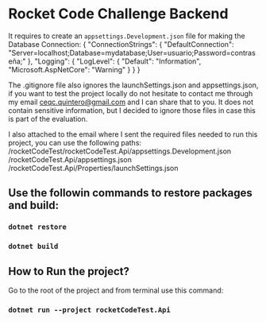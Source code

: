 # Rocket Code Challenge Backend

It requires to create an `appsettings.Development.json` file for making the Database Connection:
{
  "ConnectionStrings": {
    "DefaultConnection": "Server=localhost;Database=mydatabase;User=usuario;Password=contraseña;"
  },
  "Logging": {
    "LogLevel": {
      "Default": "Information",
      "Microsoft.AspNetCore": "Warning"
    }
  }
}

The .gitignore file also ignores the launchSettings.json and appsettings.json, if you want to test the project locally do not hesitate to contact me through my email ceqc.quintero@gmail.com and I can share that to you. It does not contain sensitive information, but I decided to ignore those files in case this is part of the evaluation. 

I also attached to the email where I sent the required files needed to run this project, you can use the following paths:
/rocketCodeTest/rocketCodeTest.Api/appsettings.Development.json
/rocketCodeTest.Api/appsettings.json
/rocketCodeTest.Api/Properties/launchSettings.json

## Use the followin commands to restore packages and build:

### `dotnet restore`
### `dotnet build`

## How to Run the project? 
Go to the root of the project and from terminal use this command:

### `dotnet run --project rocketCodeTest.Api`
